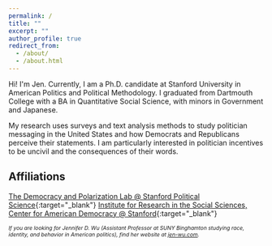 ```yaml
---
permalink: /
title: ""
excerpt: ""
author_profile: true
redirect_from: 
  - /about/
  - /about.html
---
```


<style>
p.caption {
  font-size: 0.75em;
  font-style: italic;
}
</style>

Hi! I'm Jen. Currently, I am a Ph.D. candidate at Stanford University in American Politics and Political Methodology. I graduated from Dartmouth College with a BA in Quantitative Social Science, with minors in Government and Japanese.

My research uses surveys and text analysis methods to study politician messaging in the United States and how Democrats and Republicans perceive their statements. I am particularly interested in politician incentives to be uncivil and the consequences of their words.

## Affiliations 

[The Democracy and Polarization Lab @ Stanford Political Science](https://stanforddpl.org/){:target="_blank"}
[Institute for Research in the Social Sciences, Center for American Democracy @ Stanford](https://iriss.stanford.edu/people/jen-wu){:target="_blank"}


<p class="caption"> If you are looking for Jennifer D. Wu (Assistant Professor at SUNY Binghamton studying race, identity, and behavior in American politics), find her website at <a href="https://www.jen-wu.com" target="_blank">jen-wu.com</a>.</p>